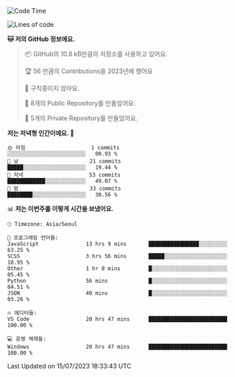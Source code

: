   <!--START_SECTION:waka-->
![Code Time](http://img.shields.io/badge/Code%20Time-140%20hrs-blue)

![Lines of code](https://img.shields.io/badge/%EC%A0%80%EB%8A%94%20%EC%97%AC%ED%83%9C%EA%B9%8C%EC%A7%80%20-59.4%20thousand%20%EC%A4%84%EC%9D%98%20%EC%BD%94%EB%93%9C%EB%A5%BC%20%EC%9E%91%EC%84%B1%ED%96%88%EC%96%B4%EC%9A%94.-blue)

**🐱 저의 GitHub 정보에요.** 

> 📦 GitHub의 10.8 kB만큼의 저장소를 사용하고 있어요. 
 > 
> 🏆 56 만큼의 Contributions을 2023년에 했어요
 > 
> 🚫 구직중이지 않아요.
 > 
> 📜 8개의 Public Repository를 만들었어요. 
 > 
> 🔑 5개의 Private Repository를 만들었어요. 
 > 
**저는 저녁형 인간이에요. 🦉** 

```text
🌞 아침                     1 commits           ░░░░░░░░░░░░░░░░░░░░░░░░░   00.93 % 
🌆 낮　                     21 commits          █████░░░░░░░░░░░░░░░░░░░░   19.44 % 
🌃 저녁                     53 commits          ████████████░░░░░░░░░░░░░   49.07 % 
🌙 밤　                     33 commits          ████████░░░░░░░░░░░░░░░░░   30.56 % 
```


📊 **저는 이번주를 이렇게 시간을 보냈어요.** 

```text
🕑︎ Timezone: Asia/Seoul

💬 프로그래밍 언어들: 
JavaScript               13 hrs 9 mins       ████████████████░░░░░░░░░   63.25 % 
SCSS                     3 hrs 56 mins       █████░░░░░░░░░░░░░░░░░░░░   18.95 % 
Other                    1 hr 8 mins         █░░░░░░░░░░░░░░░░░░░░░░░░   05.45 % 
Python                   56 mins             █░░░░░░░░░░░░░░░░░░░░░░░░   04.51 % 
JSON                     40 mins             █░░░░░░░░░░░░░░░░░░░░░░░░   03.26 % 

🔥 에디터들: 
VS Code                  20 hrs 47 mins      █████████████████████████   100.00 % 

💻 운영 체제들: 
Windows                  20 hrs 47 mins      █████████████████████████   100.00 % 
```


 Last Updated on 15/07/2023 18:33:43 UTC
<!--END_SECTION:waka-->
